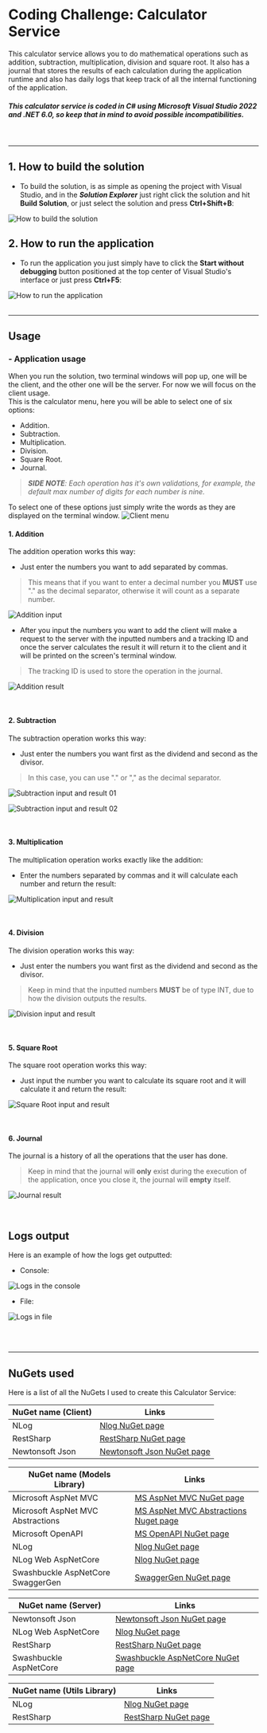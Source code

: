 # Coding Challenge: Calculator Service
This calculator service allows you to do mathematical operations such as addition, subtraction, multiplication, division and square root. It also has a journal that stores the results of each calculation during the application runtime and also has daily logs that keep track of all the internal functioning of the application.

##### _This calculator service is coded in C# using Microsoft Visual Studio 2022 and .NET 6.0, so keep that in mind to avoid possible incompatibilities._
<br/>

---

## 1. How to build the solution
- To build the solution, is as simple as opening the project with Visual Studio, and in the _**Solution Explorer**_ just right click the solution and hit **Build Solution**, or just select the solution and press **Ctrl+Shift+B**:

![How to build the solution](https://i.imgur.com/TTDjNGl.png)

## 2. How to run the application
- To run the application you just simply have to click the **Start without debugging** button positioned at the top center of Visual Studio's interface or just press **Ctrl+F5**:

![How to run the application](https://i.imgur.com/tgeioFo.png)
<br/><br/>

---
## Usage
### - Application usage
When you run the solution, two terminal windows will pop up, one will be the client, and the other one will be the server.
For now we will focus on the client usage.
<br/>
This is the calculator menu, here you will be able to select one of six options:
- Addition.
- Subtraction.
- Multiplication.
- Division.
- Square Root.
- Journal.

> _**SIDE NOTE**: Each operation has it's own validations, for example, the default max number of digits for each number is nine._ 

To select one of these options just simply write the words as they are displayed on the terminal window.
![Client menu](https://i.imgur.com/0SaEKiA.png)

#### 1. Addition
The addition operation works this way:
- Just enter the numbers you want to add separated by commas.
> This means that if you want to enter a decimal number you **MUST** use "." as the decimal separator, otherwise it will count as a separate number.

![Addition input](https://i.imgur.com/lHdAOhA.png)
- After you input the numbers you want to add the client will make a request to the server with the inputted numbers and a tracking ID and once the server calculates the result it will return it to the client and it will be printed on the screen's terminal window.
> The tracking ID is used to store the operation in the journal.

![Addition result](https://i.imgur.com/WAB7vYu.png)

<br/>

#### 2. Subtraction
The subtraction operation works this way:
- Just enter the numbers you want first as the dividend and second as the divisor.
> In this case, you can use "." or "," as the decimal separator.

![Subtraction input and result 01](https://i.imgur.com/1fskvDN.png)

![Subtraction input and result 02](https://i.imgur.com/MllCn8D.png)

<br/>

#### 3. Multiplication
The multiplication operation works exactly like the addition:
- Enter the numbers separated by commas and it will calculate each number and return the result:

![Multiplication input and result](https://i.imgur.com/IZaHYje.png)

<br/>

#### 4. Division
The division operation works this way:
- Just enter the numbers you want first as the dividend and second as the divisor.
> Keep in mind that the inputted numbers **MUST** be of type INT, due to how the division outputs the results.

![Division input and result](https://i.imgur.com/YEtQZXB.png)

<br/>

#### 5. Square Root
The square root operation works this way:
- Just input the number you want to calculate its square root and it will calculate it and return the result:

![Square Root input and result](https://i.imgur.com/MxEcMzH.png)

<br/>

#### 6. Journal 
The journal is a history of all the operations that the user has done.
> Keep in mind that the journal will **only** exist during the execution of the application, once you close it, the journal will **empty** itself.

![Journal result](https://i.imgur.com/lkjVtOf.png)

<br/>

## Logs output
Here is an example of how the logs get outputted:
- Console:

![Logs in the console](https://i.imgur.com/vU2UNzs.png)

- File:

![Logs in file](https://i.imgur.com/5b3rvSP.png)

<br/><br/>

---
## NuGets used

Here is a list of all the NuGets I used to create this Calculator Service:

| NuGet name (Client) | Links |
| ------ | ------ |
| NLog | [Nlog NuGet page](https://www.nuget.org/packages/NLog/) |
| RestSharp | [RestSharp NuGet page](https://www.nuget.org/packages/RestSharp) |
| Newtonsoft Json | [Newtonsoft Json NuGet page](https://www.nuget.org/packages/Newtonsoft.Json/) |

| NuGet name (Models Library) | Links |
| ------ | ------ |
| Microsoft AspNet MVC | [MS AspNet MVC NuGet page](https://www.nuget.org/packages/Microsoft.AspNet.Mvc) |
| Microsoft AspNet MVC Abstractions | [MS AspNet MVC Abstractions Nuget page](https://www.nuget.org/packages/Microsoft.AspNetCore.Mvc.Abstractions) |
| Microsoft OpenAPI | [MS OpenAPI NuGet page](https://www.nuget.org/packages/Microsoft.OpenApi) |
| NLog | [Nlog NuGet page](https://www.nuget.org/packages/NLog/) |
| NLog Web AspNetCore | [Nlog NuGet page](https://www.nuget.org/packages/NLog.Web.AspNetCore) |
| Swashbuckle AspNetCore SwaggerGen | [SwaggerGen NuGet page](https://www.nuget.org/packages/swashbuckle.aspnetcore.swaggergen/) |

| NuGet name (Server) | Links |
| ------ | ------ |
| Newtonsoft Json | [Newtonsoft Json NuGet page](https://www.nuget.org/packages/Newtonsoft.Json/) |
| NLog Web AspNetCore | [Nlog NuGet page](https://www.nuget.org/packages/NLog.Web.AspNetCore) |
| RestSharp | [RestSharp NuGet page](https://www.nuget.org/packages/RestSharp) |
| Swashbuckle AspNetCore | [Swashbuckle AspNetCore NuGet page](https://www.nuget.org/packages/Swashbuckle.AspNetCore) |

| NuGet name (Utils Library) | Links |
| ------ | ------ |
| NLog | [Nlog NuGet page](https://www.nuget.org/packages/NLog/) |
| RestSharp | [RestSharp NuGet page](https://www.nuget.org/packages/RestSharp) |
